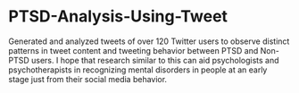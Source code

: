 # PTSD-Analysis-Using-Tweet
Generated and analyzed tweets of over 120 Twitter users to observe distinct patterns in tweet content and tweeting behavior between PTSD and Non-PTSD users.  I hope that research similar to this can aid psychologists and psychotherapists in recognizing mental disorders in people at an early stage just from their social media behavior.
